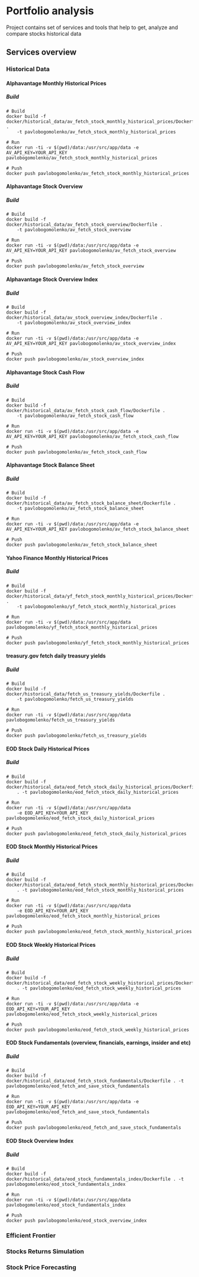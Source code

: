 # Portfolio analysis

Project contains set of services and tools that help to get, analyze and compare stocks
historical data

## Services overview

### Historical Data

#### Alphavantage Monthly Historical Prices

##### Build
```
# Build
docker build -f docker/historical_data/av_fetch_stock_monthly_historical_prices/Dockerfile . 
    -t pavlobogomolenko/av_fetch_stock_monthly_historical_prices
    
# Run
docker run -ti -v $(pwd)/data:/usr/src/app/data -e AV_API_KEY=YOUR_API_KEY pavlobogomolenko/av_fetch_stock_monthly_historical_prices

# Push
docker push pavlobogomolenko/av_fetch_stock_monthly_historical_prices
```    

#### Alphavantage Stock Overview

##### Build
```
# Build
docker build -f docker/historical_data/av_fetch_stock_overview/Dockerfile . 
    -t pavlobogomolenko/av_fetch_stock_overview
    
# Run
docker run -ti -v $(pwd)/data:/usr/src/app/data -e AV_API_KEY=YOUR_API_KEY pavlobogomolenko/av_fetch_stock_overview

# Push
docker push pavlobogomolenko/av_fetch_stock_overview
```

#### Alphavantage Stock Overview Index

##### Build
```
# Build
docker build -f docker/historical_data/av_stock_overview_index/Dockerfile .
    -t pavlobogomolenko/av_stock_overview_index

# Run
docker run -ti -v $(pwd)/data:/usr/src/app/data -e AV_API_KEY=YOUR_API_KEY pavlobogomolenko/av_stock_overview_index

# Push
docker push pavlobogomolenko/av_stock_overview_index
```

#### Alphavantage Stock Cash Flow

##### Build
```
# Build
docker build -f docker/historical_data/av_fetch_stock_cash_flow/Dockerfile .
    -t pavlobogomolenko/av_fetch_stock_cash_flow

# Run
docker run -ti -v $(pwd)/data:/usr/src/app/data -e AV_API_KEY=YOUR_API_KEY pavlobogomolenko/av_fetch_stock_cash_flow

# Push
docker push pavlobogomolenko/av_fetch_stock_cash_flow
```

#### Alphavantage Stock Balance Sheet

##### Build
```
# Build
docker build -f docker/historical_data/av_fetch_stock_balance_sheet/Dockerfile .
    -t pavlobogomolenko/av_fetch_stock_balance_sheet

# Run
docker run -ti -v $(pwd)/data:/usr/src/app/data -e AV_API_KEY=YOUR_API_KEY pavlobogomolenko/av_fetch_stock_balance_sheet

# Push
docker push pavlobogomolenko/av_fetch_stock_balance_sheet
```

#### Yahoo Finance Monthly Historical Prices

##### Build
```
# Build
docker build -f docker/historical_data/yf_fetch_stock_monthly_historical_prices/Dockerfile . 
    -t pavlobogomolenko/yf_fetch_stock_monthly_historical_prices
    
# Run
docker run -ti -v $(pwd)/data:/usr/src/app/data pavlobogomolenko/yf_fetch_stock_monthly_historical_prices

# Push
docker push pavlobogomolenko/yf_fetch_stock_monthly_historical_prices
```

#### treasury.gov fetch daily treasury yields

##### Build
```
# Build
docker build -f docker/historical_data/fetch_us_treasury_yields/Dockerfile . 
    -t pavlobogomolenko/fetch_us_treasury_yields

# Run
docker run -ti -v $(pwd)/data:/usr/src/app/data pavlobogomolenko/fetch_us_treasury_yields

# Push
docker push pavlobogomolenko/fetch_us_treasury_yields
```

#### EOD Stock Daily Historical Prices

##### Build
```
# Build
docker build -f docker/historical_data/eod_fetch_stock_daily_historical_prices/Dockerfile 
    . -t pavlobogomolenko/eod_fetch_stock_daily_historical_prices

# Run
docker run -ti -v $(pwd)/data:/usr/src/app/data 
    -e EOD_API_KEY=YOUR_API_KEY pavlobogomolenko/eod_fetch_stock_daily_historical_prices

# Push
docker push pavlobogomolenko/eod_fetch_stock_daily_historical_prices
```

#### EOD Stock Monthly Historical Prices

##### Build
```
# Build
docker build -f docker/historical_data/eod_fetch_stock_monthly_historical_prices/Dockerfile 
    . -t pavlobogomolenko/eod_fetch_stock_monthly_historical_prices

# Run
docker run -ti -v $(pwd)/data:/usr/src/app/data 
    -e EOD_API_KEY=YOUR_API_KEY pavlobogomolenko/eod_fetch_stock_monthly_historical_prices

# Push
docker push pavlobogomolenko/eod_fetch_stock_monthly_historical_prices
```

#### EOD Stock Weekly Historical Prices

##### Build
```
# Build
docker build -f docker/historical_data/eod_fetch_stock_weekly_historical_prices/Dockerfile 
    . -t pavlobogomolenko/eod_fetch_stock_weekly_historical_prices

# Run
docker run -ti -v $(pwd)/data:/usr/src/app/data -e EOD_API_KEY=YOUR_API_KEY pavlobogomolenko/eod_fetch_stock_weekly_historical_prices

# Push
docker push pavlobogomolenko/eod_fetch_stock_weekly_historical_prices
```

#### EOD Stock Fundamentals (overview, financials, earnings, insider and etc)

##### Build
```
# Build
docker build -f docker/historical_data/eod_fetch_stock_fundamentals/Dockerfile . -t pavlobogomolenko/eod_fetch_and_save_stock_fundamentals

# Run
docker run -ti -v $(pwd)/data:/usr/src/app/data -e EOD_API_KEY=YOUR_API_KEY pavlobogomolenko/eod_fetch_and_save_stock_fundamentals

# Push
docker push pavlobogomolenko/eod_fetch_and_save_stock_fundamentals
```

#### EOD Stock Overview Index

##### Build
```
# Build
docker build -f docker/historical_data/eod_stock_fundamentals_index/Dockerfile . -t pavlobogomolenko/eod_stock_fundamentals_index

# Run
docker run -ti -v $(pwd)/data:/usr/src/app/data pavlobogomolenko/eod_stock_fundamentals_index

# Push
docker push pavlobogomolenko/eod_stock_overview_index
```

### Efficient Frontier

### Stocks Returns Simulation

### Stock Price Forecasting
